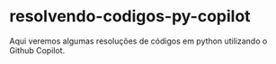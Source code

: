 # resolvendo-codigos-py-copilot
Aqui veremos algumas resoluções de códigos em python utilizando o Github Copilot.
